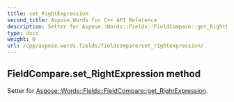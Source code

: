 ```yaml
---
title: set_RightExpression
second_title: Aspose.Words for C++ API Reference
description: Setter for Aspose::Words::Fields::FieldCompare::get_RightExpression. 
type: docs
weight: 0
url: /cpp/aspose.words.fields/fieldcompare/set_rightexpression/
---
```

## FieldCompare.set_RightExpression method


Setter for [Aspose::Words::Fields::FieldCompare::get_RightExpression](./get_rightexpression/).


